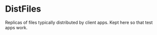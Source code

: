 # DistFiles

Replicas of files typically distributed by client apps. Kept here so that test apps work.